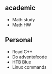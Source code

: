 ## academic
- Math study
- Math HW 

## Personal
- Read C++ 
- Do adventofcode
- HTB Blue
- Linux commands 